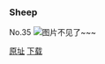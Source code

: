 ### Sheep
No.35
![图片不见了~~~](https://imgs.xkcd.com/comics/sheep.jpg)

[原址](https://xkcd.com//35) [下载](https://imgs.xkcd.com/comics/sheep.jpg)

